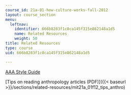```yaml
---
course_id: 21a-01-how-culture-works-fall-2012
layout: course_section
menu:
  leftnav:
    identifier: 666b8283f1c0ca145f315e862148a1d5
    name: Related Resources
    weight: 50
title: Related Resources
type: course
uid: 666b8283f1c0ca145f315e862148a1d5

---
```


[AAA Style Guide](http://www.aaanet.org/publications/guidelines.cfm)

[Tips on reading anthropology articles (PDF)]({{< baseurl >}}/sections/related-resources/mit21a_01f12_tips_anthro)